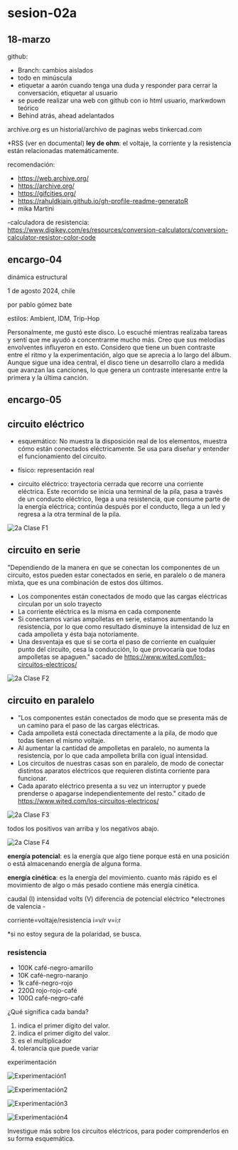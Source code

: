 # sesion-02a

## 18-marzo

github:

- Branch: cambios aislados
- todo en minúscula
- etiquetar a aarón cuando tenga una duda y responder para cerrar la conversación, etiquetar al usuario
- se puede realizar una web con github con io html usuario, markwdown teórico
- Behind atrás, ahead adelantados

archive.org es un historial/archivo de paginas webs
tinkercad.com

*RSS (ver en documental)
**ley de ohm**: el voltaje, la corriente y la resistencia están relacionadas matemáticamente.

recomendación:

- <https://web.archive.org/>
- <https://archive.org/>
- <https://gifcities.org/>
- <https://rahuldkjain.github.io/gh-profile-readme-generatoR>
- mika Martini

-calculadora de resistencia: <https://www.digikey.com/es/resources/conversion-calculators/conversion-calculator-resistor-color-code>

## encargo-04

dinámica estructural

1 de agosto 2024, chile

por pablo gómez bate

estilos: Ambient, IDM, Trip-Hop

Personalmente, me gustó este disco. Lo escuché mientras realizaba tareas y sentí que me ayudó a concentrarme mucho más. Creo que sus melodías envolventes influyeron en esto. Considero que tiene un buen contraste entre el ritmo y la experimentación, algo que se aprecia a lo largo del álbum. Aunque sigue una idea central, el disco tiene un desarrollo claro a medida que avanzan las canciones, lo que genera un contraste interesante entre la primera y la última canción.

## encargo-05

## circuito eléctrico

- esquemático: No muestra la disposición real de los elementos, muestra cómo están conectados eléctricamente. Se usa para diseñar y entender el funcionamiento del circuito.

- físico: representación real
- circuito eléctrico: trayectoria cerrada que recorre una corriente eléctrica. Este recorrido se inicia una terminal de la pila, pasa a través de un conducto eléctrico, llega a una resistencia, que consume parte de la energía eléctrica; continúa después por el conducto, llega a un led y regresa a la otra terminal de la pila.

![2a Clase F1](https://github.com/user-attachments/assets/82c388ba-d7d6-40b4-b871-60f5c3ece5a8)

## circuito en serie

"Dependiendo de la manera en que se conectan los componentes de un circuito, estos pueden estar conectados en serie, en paralelo o de manera mixta, que es una combinación de estos dos últimos.

- Los componentes están conectados de modo que las cargas eléctricas circulan por un solo trayecto
- La corriente eléctrica es la misma en cada componente
- Si conectamos varias ampolletas en serie, estamos aumentando la resistencia, por lo que como resultado disminuye la intensidad de luz en cada ampolleta y ésta baja notoriamente.
- Una desventaja es que si se corta el paso de corriente en cualquier punto del circuito, cesa la conducción, lo que provocaría que todas ampolletas se apaguen." sacado de <https://www.wited.com/los-circuitos-electricos/>

![2a Clase F2](https://github.com/user-attachments/assets/4dcad165-10ef-4c45-ae77-e4653a023151)

## circuito en paralelo

- "Los componentes están conectados de modo que se presenta más de un camino para el paso de las cargas eléctricas.
- Cada ampolleta está conectada directamente a la pila, de modo que todas tienen el mismo voltaje.
- Al aumentar la cantidad de ampolletas en paralelo, no aumenta la resistencia, por lo que cada ampolleta brilla con igual intensidad.
- Los circuitos de nuestras casas son en paralelo, de modo de conectar distintos aparatos eléctricos que requieren distinta corriente para funcionar.
- Cada aparato eléctrico presenta a su vez un interruptor y puede prenderse o apagarse independientemente del resto."
citado de <https://www.wited.com/los-circuitos-electricos/>

![2a Clase F3](https://github.com/user-attachments/assets/84d74a4d-0686-4f7f-b20b-2a840588abc5)

todos los positivos van arriba y los negativos abajo.

![2a Clase F4](https://github.com/user-attachments/assets/53b702cd-da25-435f-85fc-da7372de82ec)

**energía potencial**: es la energía que algo tiene porque está en una posición o está almacenando energía de alguna forma.

**energía cinética**: es la energía del movimiento. cuanto más rápido es el movimiento de algo o más pesado contiene más energía cinética.

caudal (I) intensidad
volts (V) diferencia de potencial eléctrico *electrones de valencia -

corriente=voltaje/resistencia
i=v/r
v=i:r

*si no estoy segura de la polaridad, se busca.

### resistencia

- 100K café-negro-amarillo
- 10K café-negro-naranjo
- 1k café-negro-rojo
- 220Ω rojo-rojo-café
- 100Ω café-negro-café

¿Qué significa cada banda?

1. indica el primer dígito del valor.
2. indica el primer dígito del valor.
3. es el multiplicador
4. tolerancia que puede variar

experimentación

![Experimentación1](https://github.com/user-attachments/assets/490cf8a6-edcc-448c-8b55-d53baca8ecf2)

![Experimentación2](https://github.com/user-attachments/assets/a34c265d-2b4a-4712-a9ec-dc9fd79edb29)

![Experimentación3](https://github.com/user-attachments/assets/99d0919c-ab92-4ecc-9494-d3500a11ad92)

![Experimentación4](https://github.com/user-attachments/assets/df87370c-8702-4d1a-8188-65c50bae975b)

Investigue más sobre los circuitos eléctricos, para poder comprenderlos en su forma esquemática.
